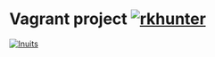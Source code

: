 # Vagrant project  [![rkhunter](https://github.com/Karen09/vagrant-rkhunter/blob/master/docs/Rkhunter.jpg)](http://rkhunter.sourceforge.net)
[![Inuits](https://pbs.twimg.com/profile_images/2632907428/49cdc6bf20e6dfde2d8f75b1a06e2dbd_normal.png)](https://inuits.eu)
